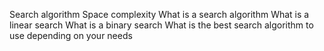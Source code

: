 Search algorithm
Space complexity 
What is a search algorithm
What is a linear search
What is a binary search
What is the best search algorithm to use depending on your needs